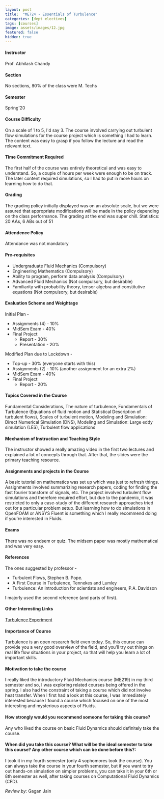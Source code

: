 ```yaml
---
layout: post
title:  "ME724 - Essentials of Turbulence"
categories: [dept electives]
tags: [courses]
image: assets/images/12.jpg
featured: false
hidden: true
---
```


#### Instructor
Prof. Abhilash Chandy

#### Section
No sections, 80% of the class were M. Techs

#### Semester
Spring'20

#### Course Difficulty
On a scale of 1 to 5, I'd say 3. The course involved carrying out turbulent flow simulations for the course project which is something I had to learn. The content was easy to grasp if you follow the lecture and read the relevant text.

#### Time Commitment Required
The first half of the course was entirely theoretical and was easy to understand. So, a couple of hours per week were enough to be on track. The later content required simulations, so I had to put in more hours on learning how to do that. 

#### Grading
The grading policy initially displayed was on an absolute scale, but we were assured that appropriate modifications will be made in the policy depending on the class performance. The grading at the end was super chill.
Statistics: 20 AAs, 6 ABs out of 51

#### Attendence Policy
Attendance was not mandatory

#### Pre-requisites
* Undergraduate Fluid Mechanics (Compulsory)
* Engineering Mathematics (Compulsory)
* Ability to program, perform data analysis (Compulsory)
* Advanced Fluid Mechanics (Not compulsory, but desirable)
* Familiarity with probability theory, tensor algebra and constitutive equations (Not compulsory, but desirable)
 
#### Evaluation Scheme and Weightage
Initial Plan -
* Assignments (4) - 10%
* MidSem Exam - 40%
* Final Project
	* Report - 30%
	* Presentation - 20%

Modified Plan due to Lockdown -
* Top-up - 30% (everyone starts with this)
* Assignments (2) - 10% (another assignment for an extra 2%)
* MidSem Exam - 40%
* Final Project
	* Report - 20%


#### Topics Covered in the Course
Fundamental Considerations, The nature of turbulence, Fundamentals of Turbulence (Equations of fluid motion and Statistical Description of turbulent flows), Scales of turbulent motion, Modeling and Simulation: Direct Numerical Simulation (DNS), Modeling and Simulation: Large eddy simulation (LES), Turbulent flow applications

#### Mechanism of Instruction and Teaching Style
The instructor showed a really amazing video in the first two lectures and explained a lot of concepts through that. After that, the slides were the primary teaching resource.  

#### Assignments and projects in the Course
A basic tutorial on mathematics was set up which was just to refresh things. Assignments involved summarizing research papers, coding for finding the fast fourier transform of signals, etc. The project involved turbulent flow simulations and therefore required effort, but due to the pandemic, it was restricted to only a case-study of the different research approaches tried out for a particular problem setup. But learning how to do simulations in OpenFOAM or ANSYS Fluent is something which I really recommend doing if you're interested in Fluids.

#### Exams
There was no endsem or quiz. The midsem paper was mostly mathematical and was very easy.

#### References
The ones suggested by professor -
* Turbulent Flows, Stephen B. Pope.
* A First Course in Turbulence, Tennekes and Lumley
* Turbulence: An introduction for scientists and
engineers, P.A. Davidson

I majorly used the second reference (and parts of first).

#### Other Interesting Links
[Turbulence Experiment](https://www.youtube.com/watch?v=1_oyqLOqwnI&t=701s)

#### Importance of Course
Turbulence is an open research field even today. So, this course can provide you a very good overview of the field, and you'll try out things on real life flow situations in your project, so that will help you learn a lot of important skills.

#### Motivation to take the course
I really liked the introductory Fluid Mechanics course (ME219) in my third semester and so, I was exploring related courses being offered in the spring. I also had the constraint of taking a course which did not involve heat transfer. When I first had a look at this course, I was immediately interested because I found a course which focused on one of the most interesting and mysterious aspects of Fluids.

#### How strongly would you recommend someone for taking this course?
Any who liked the course on basic Fluid Dynamics should definitely take the course.

#### When did you take this course? What will be the ideal semester to take this course? Any other course which can be done before this?:
I took it in my fourth semester (only 4 sophomores took the course). You can always take the course in your fourth semester, but if you want to try out hands-on simulation on simpler problems, you can take it in your 6th or 8th semester as well, after taking courses on Computational Fluid Dynamics (CFD).

*Review by:* Gagan Jain